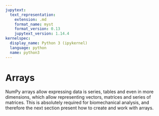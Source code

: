 ```yaml
---
jupytext:
  text_representation:
    extension: .md
    format_name: myst
    format_version: 0.13
    jupytext_version: 1.14.4
kernelspec:
  display_name: Python 3 (ipykernel)
  language: python
  name: python3
---
```


# Arrays

NumPy arrays allow expressing data is series, tables and even in more dimensions, which allow representing vectors, matrices and series of matrices. This is absolutely required for biomechanical analysis, and therefore the next section present how to create and work with arrays.

```{tableofcontents}
```
